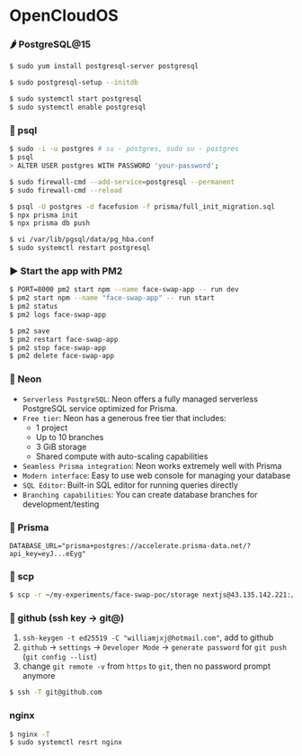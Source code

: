 # OpenCloudOS

### 🌶 PostgreSQL@15

```bash
$ sudo yum install postgresql-server postgresql

$ sudo postgresql-setup --initdb

$ sudo systemctl start postgresql
$ sudo systemctl enable postgresql
```

### 🥕 psql

```bash
$ sudo -i -u postgres # su - postgres, sudo su - postgres
$ psql
> ALTER USER postgres WITH PASSWORD 'your-password';
```

```bash
$ sudo firewall-cmd --add-service=postgresql --permanent
$ sudo firewall-cmd --reload

$ psql -U postgres -d facefusion -f prisma/full_init_migration.sql
$ npx prisma init
$ npx prisma db push

$ vi /var/lib/pgsql/data/pg_hba.conf
$ sudo systemctl restart postgresql
```

### ▶️ Start the app with PM2

```bash
$ PORT=8000 pm2 start npm --name face-swap-app -- run dev
$ pm2 start npm --name "face-swap-app" -- run start
$ pm2 status
$ pm2 logs face-swap-app

$ pm2 save
$ pm2 restart face-swap-app
$ pm2 stop face-swap-app
$ pm2 delete face-swap-app
```

### 🥃 Neon

- `Serverless PostgreSQL`: Neon offers a fully managed serverless PostgreSQL service optimized for Prisma.
- `Free tier`: Neon has a generous free tier that includes:
  - 1 project
  - Up to 10 branches
  - 3 GiB storage
  - Shared compute with auto-scaling capabilities
- `Seamless Prisma integration`: Neon works extremely well with Prisma
- `Modern interface`: Easy to use web console for managing your database
- `SQL Editor`: Built-in SQL editor for running queries directly
- `Branching capabilities`: You can create database branches for development/testing

### 🥃 Prisma

`DATABASE_URL="prisma+postgres://accelerate.prisma-data.net/?api_key=eyJ...eEyg"`

### 🥕 scp

```bash
$ scp -r ~/my-experiments/face-swap-poc/storage nextjs@43.135.142.221:/home/nextjs/face-swap-poc/
```

### 🥕 github (ssh key -> git@)

1. `ssh-keygen -t ed25519 -C "williamjxj@hotmail.com"`, add to github
2. `github` -> `settings` -> `Developer Mode` -> `generate password` for `git push` (`git config --list`)
3. change `git remote -v` from `https` to `git`, then no password prompt anymore

```bash
$ ssh -T git@github.com
```

### nginx

```bash
$ nginx -T
$ sudo systemctl resrt nginx
```

```

```
